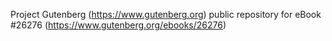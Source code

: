 Project Gutenberg (https://www.gutenberg.org) public repository for eBook #26276 (https://www.gutenberg.org/ebooks/26276)

